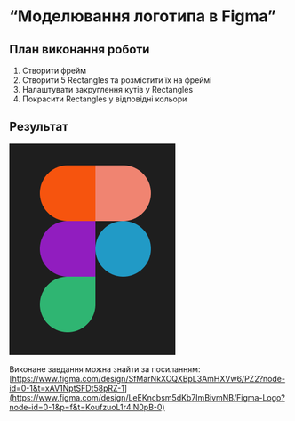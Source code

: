 # “Моделювання логотипа в Figma”

## План виконання роботи

1. Створити фрейм
2. Створити 5 Rectangles та розмістити їх на фреймі
3. Налаштувати закруглення кутів у Rectangles
4. Покрасити Rectangles у відповідні кольори

## Результат

![Result](images/Figma_logo.png)

Виконане завдання можна знайти за посиланням: 
[https://www.figma.com/design/SfMarNkXOQXBpL3AmHXVw6/PZ2?node-id=0-1&t=xAV1NptSFDt58pRZ-1](https://www.figma.com/design/LeEKncbsm5dKb7ImBivmNB/Figma-Logo?node-id=0-1&p=f&t=KoufzuoL1r4lN0pB-0)
